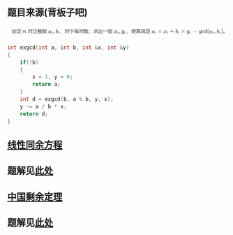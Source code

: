 ## 题目来源(背板子吧)
![](../../images/image10.jpg)
```cpp
int exgcd(int a, int b, int &x, int &y)
{
    if(!b)
    {
        x = 1, y = 0;
        return a;
    }
    int d = exgcd(b, a % b, y, x);
    y -= a / b * x;
    return d;
}
```
## [线性同余方程](https://www.acwing.com/problem/content/description/880/)
## 题解见[此处](../../AcWing878.cpp)

## [中国剩余定理](https://www.acwing.com/problem/content/206/)
## 题解见[此处](../../AcWing204.cpp)